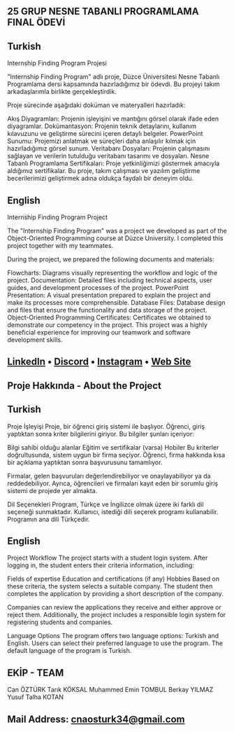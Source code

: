 ##                                                                        25 GRUP NESNE TABANLI PROGRAMLAMA FINAL ÖDEVİ





## Turkish
Internship Finding Program Projesi

"Internship Finding Program" adlı proje, Düzce Üniversitesi Nesne Tabanlı Programlama dersi kapsamında hazırladığımız bir ödevdi. Bu projeyi takım arkadaşlarımla birlikte gerçekleştirdik.

Proje sürecinde aşağıdaki doküman ve materyalleri hazırladık:

Akış Diyagramları: Projenin işleyişini ve mantığını görsel olarak ifade eden diyagramlar.
Dokümantasyon: Projenin teknik detaylarını, kullanım kılavuzunu ve geliştirme sürecini içeren detaylı belgeler.
PowerPoint Sunumu: Projemizi anlatmak ve süreçleri daha anlaşılır kılmak için hazırladığımız görsel sunum.
Veritabanı Dosyaları: Projenin çalışmasını sağlayan ve verilerin tutulduğu veritabanı tasarımı ve dosyaları.
Nesne Tabanlı Programlama Sertifikaları: Proje yetkinliğimizi göstermek amacıyla aldığımız sertifikalar.
Bu proje, takım çalışması ve yazılım geliştirme becerilerimizi geliştirmek adına oldukça faydalı bir deneyim oldu.

## English

Internship Finding Program Project

The "Internship Finding Program" was a project we developed as part of the Object-Oriented Programming course at Düzce University. I completed this project together with my teammates.

During the project, we prepared the following documents and materials:

Flowcharts: Diagrams visually representing the workflow and logic of the project.
Documentation: Detailed files including technical aspects, user guides, and development processes of the project.
PowerPoint Presentation: A visual presentation prepared to explain the project and make its processes more comprehensible.
Database Files: Database design and files that ensure the functionality and data storage of the project.
Object-Oriented Programming Certificates: Certificates we obtained to demonstrate our competency in the project.
This project was a highly beneficial experience for improving our teamwork and software development skills.
##

## [LinkedIn](https://www.linkedin.com/in/canzt/) • [Discord](https://discord.gg/5s7zFDx8mC) • [Instagram](https://www.instagram.com/cannztrk_) • [Web Site](https://www.canztrk.wuaze.com/)

## Proje Hakkında - About the Project

## Turkish
Proje İşleyişi
Proje, bir öğrenci giriş sistemi ile başlıyor. Öğrenci, giriş yaptıktan sonra kriter bilgilerini giriyor. Bu bilgiler şunları içeriyor:

Bilgi sahibi olduğu alanlar
Eğitim ve sertifikalar (varsa)
Hobiler
Bu kriterler doğrultusunda, sistem uygun bir firma seçiyor. Öğrenci, firma hakkında kısa bir açıklama yaptıktan sonra başvurusunu tamamlıyor.

Firmalar, gelen başvuruları değerlendirebiliyor ve onaylayabiliyor ya da reddedebiliyor. Ayrıca, öğrencileri ve firmaları kayıt eden bir sorumlu giriş sistemi de projede yer almakta.

Dil Seçenekleri
Program, Türkçe ve İngilizce olmak üzere iki farklı dil seçeneği sunmaktadır. Kullanıcı, istediği dili seçerek programı kullanabilir. Programın ana dili Türkçedir.

## English
Project Workflow
The project starts with a student login system. After logging in, the student enters their criteria information, including:

Fields of expertise
Education and certifications (if any)
Hobbies
Based on these criteria, the system selects a suitable company. The student then completes the application by providing a short description of the company.

Companies can review the applications they receive and either approve or reject them. Additionally, the project includes a responsible login system for registering students and companies.

Language Options
The program offers two language options: Turkish and English. Users can select their preferred language to use the program. The default language of the program is Turkish.

## EKİP - TEAM 

Can ÖZTÜRK
Tarık KÖKSAL
Muhammed Emin TOMBUL
Berkay YILMAZ
Yusuf Talha KOTAN


## Mail Address: cnaosturk34@gmail.com
